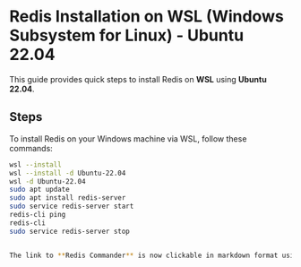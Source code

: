 # Redis Installation on WSL (Windows Subsystem for Linux) - Ubuntu 22.04

This guide provides quick steps to install Redis on **WSL** using **Ubuntu 22.04**.

## Steps

To install Redis on your Windows machine via WSL, follow these commands:

```bash
wsl --install
wsl --install -d Ubuntu-22.04
wsl -d Ubuntu-22.04
sudo apt update
sudo apt install redis-server
sudo service redis-server start
redis-cli ping
redis-cli
sudo service redis-server stop


The link to **Redis Commander** is now clickable in markdown format using `[Redis Commander](https://joeferner.github.io/redis-commander/)`.
